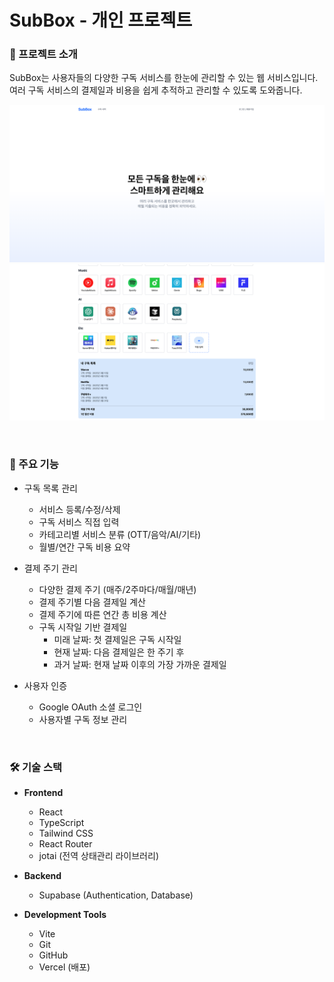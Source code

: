 # SubBox - 개인 프로젝트

### 📝 프로젝트 소개

SubBox는 사용자들의 다양한 구독 서비스를 한눈에 관리할 수 있는 웹 서비스입니다. 여러 구독 서비스의 결제일과 비용을 쉽게 추적하고 관리할 수 있도록 도와줍니다.

![SubBox](/public/images/docs/preview.png)
![SubBox](/public/images/docs/preview2.png)

<br>

### 🎯 주요 기능

- 구독 목록 관리

  - 서비스 등록/수정/삭제
  - 구독 서비스 직접 입력
  - 카테고리별 서비스 분류 (OTT/음악/AI/기타)
  - 월별/연간 구독 비용 요약

- 결제 주기 관리

  - 다양한 결제 주기 (매주/2주마다/매월/매년)
  - 결제 주기별 다음 결제일 계산
  - 결제 주기에 따른 연간 총 비용 계산
  - 구독 시작일 기반 결제일
    - 미래 날짜: 첫 결제일은 구독 시작일
    - 현재 날짜: 다음 결제일은 한 주기 후
    - 과거 날짜: 현재 날짜 이후의 가장 가까운 결제일

- 사용자 인증
  - Google OAuth 소셜 로그인
  - 사용자별 구독 정보 관리

<br>

### 🛠 기술 스택

- **Frontend**

  - React
  - TypeScript
  - Tailwind CSS
  - React Router
  - jotai (전역 상태관리 라이브러리)

- **Backend**

  - Supabase (Authentication, Database)

- **Development Tools**
  - Vite
  - Git
  - GitHub
  - Vercel (배포)
